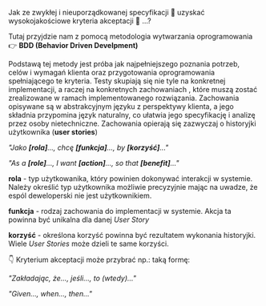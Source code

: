 Jak ze zwykłej i nieuporządkowanej specyfikacji 🤯 uzyskać wysokojakościowe kryteria akceptacji 🤗 ...?

Tutaj przyjdzie nam z pomocą metodologia wytwarzania oprogramowania 👉 **BDD (Behavior Driven Develpment)**

Podstawą tej metody jest próba jak najpełniejszego poznania potrzeb, celów i wymagań klienta oraz przygotowania oprogramowania spełniającego te kryteria.
Testy skupiają się nie tyle na konkretnej implementacji, a raczej na konkretnych zachowaniach , które muszą zostać zrealizowane w ramach implementowanego rozwiązania. Zachowania opisywane są w abstrakcyjnym języku z perspektywy klienta, a jego składnia przypomina język naturalny, co ułatwia jego specyfikację i analizę przez osoby nietechniczne. Zachowania opierają się zazwyczaj o historyjki użytkownika (**user stories**)

*"Jako **[rola]**..., chcę **[funkcja]**..., by **[korzyść]**..."*

*"As a **[role]**..., I want **[action]**..., so that **[benefit]**..."*

**rola** - typ użytkowanika, który powinien dokonywać interakcji w systemie. Należy określić typ użytkownika możliwie precyzyjnie mając na uwadze, że espól deweloperski nie jest użytkownikiem.

**funkcja** - rodzaj zachowania do implementacji w systemie. Akcja ta powinna być unikalna dla danej _User Story_

**korzyść** - określona korzyść powinna być rezultatem wykonania historyjki. Wiele _User Stories_ może dzieli te same korzyści.


👇
Kryterium akceptacji może przybrać np.: taką formę:

*"Zakładając, że..., jeśli..., to (wtedy)..."*

*"Given..., when..., then..."*
